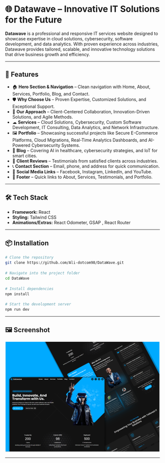 # 🌐 Datawave – Innovative IT Solutions for the Future  

**Datawave** is a professional and responsive IT services website designed to showcase expertise in cloud solutions, cybersecurity, software development, and data analytics. With proven experience across industries, Datawave provides tailored, scalable, and innovative technology solutions that drive business growth and efficiency.  

---

## 🚀 Features  

- 🏠 **Hero Section & Navigation** – Clean navigation with Home, About, Services, Portfolio, Blog, and Contact.  
- 🛡 **Why Choose Us** – Proven Expertise, Customized Solutions, and Exceptional Support.  
- 🤝 **Our Approach** – Client-Centered Collaboration, Innovation-Driven Solutions, and Agile Methods.  
- ☁ **Services** – Cloud Solutions, Cybersecurity, Custom Software Development, IT Consulting, Data Analytics, and Network Infrastructure.  
- 🖼 **Portfolio** – Showcasing successful projects like Secure E-Commerce Platforms, Cloud Migrations, Real-Time Analytics Dashboards, and AI-Powered Cybersecurity Systems.  
- 📰 **Blog** – Covering AI in healthcare, cybersecurity strategies, and IoT for smart cities.  
- 💬 **Client Reviews** – Testimonials from satisfied clients across industries.  
- 📞 **Contact Section** – Email, phone, and address for quick communication.  
- 🔗 **Social Media Links** – Facebook, Instagram, LinkedIn, and YouTube.  
- 🦶 **Footer** – Quick links to About, Services, Testimonials, and Portfolio.  

---

## 🛠 Tech Stack  

- **Framework:** React  
- **Styling:** Tailwind CSS  
- **Animations/Extras:** React Odometer, GSAP , React Router  

---

## 📦 Installation  

```bash
# Clone the repository
git clone https://github.com/Ali-dotcom98/DataWave.git

# Navigate into the project folder
cd DataWave

# Install dependencies
npm install

# Start the development server
npm run dev
```
---

## 🖼️ Screenshot

![GemBuild Screenshot](https://github.com/Ali-dotcom98/DataWave/blob/main/Desktop%20-%201.png?raw=true)

---
